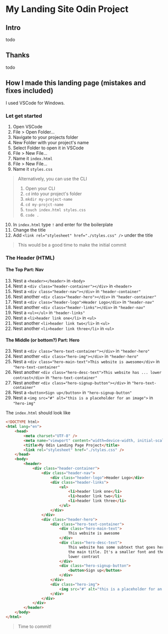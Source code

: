 # My Landing Site Odin Project

## Intro

todo

## Thanks

todo

## How I made this landing page (mistakes and fixes included)

I used VSCode for Windows.

### Let get started

1. Open VSCode
2. File > Open Folder...
3. Navigate to your projects folder
4. New Folder with your project's name
5. Select Folder to open it in VSCode
6. File > New File...
7. Name it `index.html`
8. File > New File...
9. Name it `styles.css`

> Alternatively, you can use the CLI
>
> 1. Open your CLI
> 2. `cd` into your project's folder
> 3. `mkdir my-project-name`
> 4. `cd my-projct-name`
> 5. `touch index.html styles.css`
> 6. `code .`

10. In `index.html` type `!` and enter for the boilerplate
11. Change the title
12. Add `<link rel="stylesheet" href="./styles.css" />` under the title

> This would be a good time to make the initial commit

### The Header (HTML)

#### The Top Part: Nav

13. Nest a `<header></header>` in `<body>`
14. Nest a `<div class="header-container"></div>` in `<header>`
15. Nest a `<div class="header-nav"></div>` in `"header-container"`
16. Nest another `<div class="header-hero"></div>` in `"header-container"`
17. Nest a `<div class="header-logo">Header Logo</div>` in `"header-nav"`
18. Nest another `<div class="header-links"></div>` in `"header-nav"`
19. Nest a `<ul></ul>` in `"header-links"`
20. Nest a `<li>header link one</li>` in `<ul>`
21. Nest another `<li>header link two</li>` in `<ul>`
22. Nest another `<li>header link three</li>` in `<ul>`

#### The Middle (or bottom?) Part: Hero

23. Nest a `<div class="hero-text-container"></div>` in `"header-hero"`
24. Nest another `<div class="hero-img"></div>` in `"header-hero"`
25. Nest a `<div class="hero-main-text">This website is awesome</div>` in `"hero-text-container"`
26. Nest another `<div class="hero-desc-text">This website has ... lower contrast</div>` in `"hero-text-container"`
27. Nest another `<div class="hero-signup-button"></div>` in `"hero-text-container"`
28. Nest a `<button>Sign up</button>` in `"hero-signup-button"`
29. Nest a `<img src="#" alt="this is a placeholder for an image">` in `"hero-img"`

The `index.html` should look like

```html
<!DOCTYPE html>
<html lang="en">
    <head>
        <meta charset="UTF-8" />
        <meta name="viewport" content="width=device-width, initial-scale=1.0" />
        <title>My Odin Landing Page Project</title>
        <link rel="stylesheet" href="./styles.css" />
    </head>
    <body>
        <header>
            <div class="header-container">
                <div class="header-nav">
                    <div class="header-logo">Header Logo</div>
                    <div class="header-links">
                        <ul>
                            <li>header link one</li>
                            <li>header link two</li>
                            <li>header link three</li>
                        </ul>
                    </div>
                </div>
                <div class="header-hero">
                    <div class="hero-text-container">
                        <div class="hero-main-text">
                            This website is awesome
                        </div>
                        <div class="hero-desc-text">
                            This website has some subtext that goes here under
                            the main title. It's a smaller font and the color is
                            lower contrast
                        </div>
                        <div class="hero-signup-button">
                            <button>Sign up</button>
                        </div>
                    </div>
                    <div class="hero-img">
                        <img src="#" alt="this is a placeholder for an image" />
                    </div>
                </div>
            </div>
        </header>
    </body>
</html>
```

> Time to commit!
